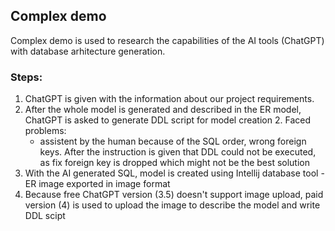 ## Complex demo

Complex demo is used to research the capabilities of the AI tools (ChatGPT) with database arhitecture generation.

### Steps:


1. ChatGPT is given with the information about our project requirements.
2. After the whole model is generated and described in the ER model, ChatGPT is asked to generate DDL script for model creation
    2. Faced problems:
     - assistent by the human because of the SQL order, wrong foreign keys. After the instruction is given that DDL could not be executed, as fix foreign key is dropped which might not be the best solution
3. With the AI generated SQL, model is created using Intellij database tool - ER image exported in image format
4. Because free ChatGPT version (3.5) doesn't support image upload, paid version (4) is used to upload the image to describe the model and write DDL scipt